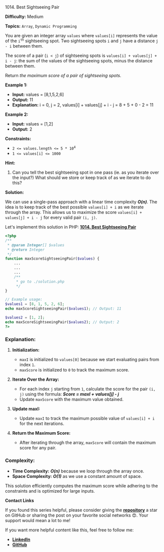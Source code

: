 1014\. Best Sightseeing Pair

**Difficulty:** Medium

**Topics:** `Array`, `Dynamic Programming`

You are given an integer array `values` where `values[i]` represents the value of the <code>i<sup>th</sup></code> sightseeing spot. Two sightseeing spots `i` and `j` have a distance `j - i` between them.

The score of a pair (`i < j`) of sightseeing spots is `values[i] + values[j] + i - j`: the sum of the values of the sightseeing spots, minus the distance between them.

Return _the maximum score of a pair of sightseeing spots_.

**Example 1:**

- **Input:** values = [8,1,5,2,6]
- **Output:** 11
- **Explanation:** i = 0, j = 2, values[i] + values[j] + i - j = 8 + 5 + 0 - 2 = 11

**Example 2:**

- **Input:** values = [1,2]
- **Output:** 2



**Constraints:**

- <code>2 <= values.length <= 5 * 10<sup>4</sup></code>
- `1 <= values[i] <= 1000`


**Hint:**
1. Can you tell the best sightseeing spot in one pass (ie. as you iterate over the input?) What should we store or keep track of as we iterate to do this?



**Solution:**

We can use a single-pass approach with a linear time complexity _**O(n)**_. The idea is to keep track of the best possible `values[i] + i` as we iterate through the array. This allows us to maximize the score `values[i] + values[j] + i - j` for every valid pair `(i, j)`.

Let's implement this solution in PHP: **[1014. Best Sightseeing Pair](https://github.com/mah-shamim/leet-code-in-php/tree/main/algorithms/001014-best-sightseeing-pair/solution.php)**

```php
<?php
/**
 * @param Integer[] $values
 * @return Integer
 */
function maxScoreSightseeingPair($values) {
    ...
    ...
    ...
    /**
     * go to ./solution.php
     */
}

// Example usage:
$values1 = [8, 1, 5, 2, 6];
echo maxScoreSightseeingPair($values1); // Output: 11

$values2 = [1, 2];
echo maxScoreSightseeingPair($values2); // Output: 2
?>
```

### Explanation:

1. **Initialization:**
   - `maxI` is initialized to `values[0]` because we start evaluating pairs from index `1`.
   - `maxScore` is initialized to `0` to track the maximum score.

2. **Iterate Over the Array:**
   - For each index `j` starting from `1`, calculate the score for the pair `(i, j)` using the formula:
     _**Score = maxI + values[j] - j**_
   - Update `maxScore` with the maximum value obtained.

3. **Update maxI:**
   - Update `maxI` to track the maximum possible value of `values[i] + i` for the next iterations.

4. **Return the Maximum Score:**
   - After iterating through the array, `maxScore` will contain the maximum score for any pair.

### Complexity:
- **Time Complexity:** _**O(n)**_ because we loop through the array once.
- **Space Complexity:** _**O(1)**_ as we use a constant amount of space.

This solution efficiently computes the maximum score while adhering to the constraints and is optimized for large inputs.

**Contact Links**

If you found this series helpful, please consider giving the **[repository](https://github.com/mah-shamim/leet-code-in-php)** a star on GitHub or sharing the post on your favorite social networks 😍. Your support would mean a lot to me!

If you want more helpful content like this, feel free to follow me:

- **[LinkedIn](https://www.linkedin.com/in/arifulhaque/)**
- **[GitHub](https://github.com/mah-shamim)**
